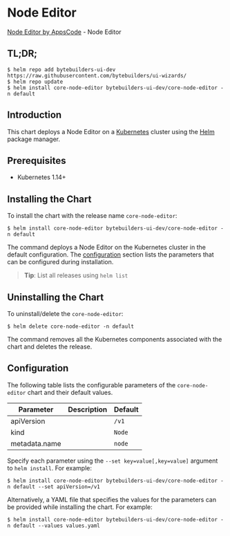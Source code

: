 # Node Editor

[Node Editor by AppsCode](https://byte.builders) - Node Editor

## TL;DR;

```console
$ helm repo add bytebuilders-ui-dev https://raw.githubusercontent.com/bytebuilders/ui-wizards/
$ helm repo update
$ helm install core-node-editor bytebuilders-ui-dev/core-node-editor -n default
```

## Introduction

This chart deploys a Node Editor on a [Kubernetes](http://kubernetes.io) cluster using the [Helm](https://helm.sh) package manager.

## Prerequisites

- Kubernetes 1.14+

## Installing the Chart

To install the chart with the release name `core-node-editor`:

```console
$ helm install core-node-editor bytebuilders-ui-dev/core-node-editor -n default
```

The command deploys a Node Editor on the Kubernetes cluster in the default configuration. The [configuration](#configuration) section lists the parameters that can be configured during installation.

> **Tip**: List all releases using `helm list`

## Uninstalling the Chart

To uninstall/delete the `core-node-editor`:

```console
$ helm delete core-node-editor -n default
```

The command removes all the Kubernetes components associated with the chart and deletes the release.

## Configuration

The following table lists the configurable parameters of the `core-node-editor` chart and their default values.

|   Parameter   | Description | Default |
|---------------|-------------|---------|
| apiVersion    |             | `/v1`   |
| kind          |             | `Node`  |
| metadata.name |             | `node`  |


Specify each parameter using the `--set key=value[,key=value]` argument to `helm install`. For example:

```console
$ helm install core-node-editor bytebuilders-ui-dev/core-node-editor -n default --set apiVersion=/v1
```

Alternatively, a YAML file that specifies the values for the parameters can be provided while
installing the chart. For example:

```console
$ helm install core-node-editor bytebuilders-ui-dev/core-node-editor -n default --values values.yaml
```
